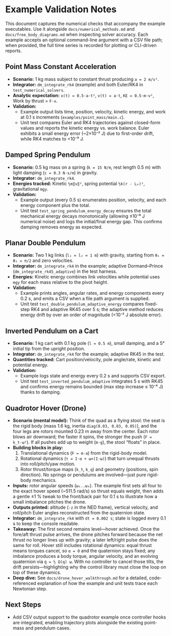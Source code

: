 # Example Validation Notes

This document captures the numerical checks that accompany the example
executables. Use it alongside `docs/numerical_methods.md` and
`docs/free_body_diagrams.md` when inspecting solver accuracy. Each example
accepts an optional command-line argument with a CSV file path; when provided,
the full time series is recorded for plotting or CLI-driven reports.

## Point Mass Constant Acceleration
- **Scenario:** 1 kg mass subject to constant thrust producing `a = 2 m/s²`.
- **Integrator:** `dm_integrate_rk4` (example) and both Euler/RK4 in
  `test_numerical_solvers`.
- **Analytic expectation:** `x(t) = 0.5·a·t²`, `v(t) = a·t`,
  `KE = 0.5·m·v²`, Work by thrust = `F·x`.
- **Validation:**  
  - Example output lists time, position, velocity, kinetic energy, and work at
    0.1 s increments (`examples/point_mass/main.c`).  
  - Unit test compares Euler and RK4 trajectories against closed-form values and
    reports the kinetic energy vs. work balance. Euler exhibits a small energy
    error (~2×10⁻² J) due to first-order drift, while RK4 matches to <10⁻⁹ J.

## Damped Spring Pendulum
- **Scenario:** 0.5 kg mass on a spring (`k = 15 N/m`, rest length 0.5 m) with
  light damping (`c = 0.3 N·s/m`) in gravity.
- **Integrator:** `dm_integrate_rk4`.
- **Energies tracked:** Kinetic `½m‖v‖²`, spring potential
  `½k(r - L₀)²`, gravitational `mgy`.
- **Validation:**  
  - Example output (every 0.5 s) enumerates position, velocity, and each energy
    component plus the total.  
  - Unit test `test_spring_pendulum_energy_decay` ensures the total mechanical
    energy decays monotonically (allowing ≤10⁻⁶ J numerical noise) and logs the
    initial/final energy gap. This confirms damping removes energy as expected.

## Planar Double Pendulum
- **Scenario:** Two 1 kg links (`l₁ = l₂ = 1 m`) with gravity, starting from
  `θ₁ = θ₂ = π/2` and zero velocities.
- **Integrator:** `dm_integrate_rk4` in the example; adaptive Dormand–Prince
  (`dm_integrate_rk45_adaptive`) in the test harness.
- **Energies:** Kinetic energy combines link velocities while potential uses
  `mgy` for each mass relative to the pivot height.
- **Validation:**  
  - Example prints angles, angular rates, and energy components every 0.2 s,
    and emits a CSV when a file path argument is supplied.  
  - Unit test `test_double_pendulum_adaptive_energy` compares fixed-step RK4 and
    adaptive RK45 over 5 s; the adaptive method reduces energy drift by over an
    order of magnitude (<10⁻² J absolute error).

## Inverted Pendulum on a Cart
- **Scenario:** 1 kg cart with 0.1 kg pole (`l = 0.5 m`), small damping, and a
  5° initial tip from the upright position.
- **Integrator:** `dm_integrate_rk4` for the example; adaptive RK45 in the test.
- **Quantities tracked:** Cart position/velocity, pole angle/rate, kinetic and
  potential energy.
- **Validation:**  
  - Example logs state and energy every 0.2 s and supports CSV export.  
  - Unit test `test_inverted_pendulum_adaptive` integrates 5 s with RK45 and
    confirms energy remains bounded (max step increase ≤ 10⁻⁴ J) thanks to
    damping.

## Quadrotor Hover (Drone)
- **Scenario (mental model):** Think of the quad as a flying stool: the seat is
  the rigid body (mass 1.6 kg, inertia `diag(0.03, 0.03, 0.05)`), and the four
  legs are rotors mounted 0.23 m away from the center. Each rotor blows air
  downward; the faster it spins, the stronger the push (`F = k_t·ω²`). If all
  pushes add up to weight (`m·g`), the stool “floats” in place.
- **Building blocks in play:**  
  1. Translational dynamics (`F = m·a`) from the rigid-body model.  
  2. Rotational dynamics (`τ = I·α + ω×(I·ω)`) that turn unequal thrusts into
     roll/pitch/yaw motion.  
  3. Rotor thrust/torque maps (`k_t`, `k_q`) and geometry (positions, spin
     direction). No springs or pendulums are involved—just pure rigid-body
     mechanics.
- **Inputs:** rotor angular speeds (`ω₁..ω₄`). The example first sets all four
  to the exact hover speed (~511.5 rad/s) so thrust equals weight, then adds a
  gentle ±1 % tweak to the front/back pair for 0.1 s to illustrate how a small
  imbalance pitches the drone.
- **Outputs printed:** altitude (`-z` in the NED frame), vertical velocity, and
  roll/pitch Euler angles reconstructed from the quaternion state.
- **Integrator:** `dm_integrate_rk4` with `dt = 0.002 s`; state is logged every
  0.1 s to keep the console readable.
- **Takeaway:** The first second remains level—hover achieved. Once the fore/aft
  thrust pulse arrives, the drone pitches forward because the net thrust no
  longer lines up with gravity; a later left/right pulse does the same for roll.
  Hover still includes rotational dynamics: equal thrust means torques cancel,
  so `α = 0` and the quaternion stays fixed; any imbalance produces a body
  torque, angular velocity, and an evolving quaternion via `q̇ = ½ Ω(q) ω`. With
  no controller to cancel those tilts, the drift persists—highlighting why the
  control library must close the loop on top of these dynamics.
- **Deep dive:** See `docs/drone_hover_walkthrough.md` for a detailed,
  code-referenced explanation of how the example and unit tests trace each
  Newtonian step.

## Next Steps
- Add CSV output support to the quadrotor example once controller hooks are
  integrated, enabling trajectory plots alongside the existing point-mass and
  pendulum cases.
